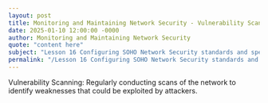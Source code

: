 ```yaml
---
layout: post
title: Monitoring and Maintaining Network Security - Vulnerability Scanning
date: 2025-01-10 12:00:00 -0000
author: Monitoring and Maintaining Network Security
quote: "content here"
subject: "Lesson 16 Configuring SOHO Network Security standards and specifications"
permalink: "/Lesson 16 Configuring SOHO Network Security standards and specifications/Monitoring and Maintaining Network Security/Monitoring and Maintaining Network Security - Vulnerability Scanning"
---
```


Vulnerability Scanning: Regularly conducting scans of the network to identify weaknesses that could be exploited by attackers.
